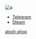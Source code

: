 ![a](https://discord-readme-badge.vercel.app/api?id=1174148925171712010)

- [Telegram](https://t.me/aloshTM) 
- [Steam](https://steamcommunity.com/id/aloshTM/)

[alosh.shop](https://alosh.shop)

